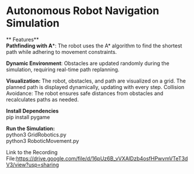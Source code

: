 # Autonomous Robot Navigation Simulation

** Features** <br>
**Pathfinding with A***: The robot uses the A* algorithm to find the shortest path while adhering to movement constraints.

**Dynamic Environment**: Obstacles are updated randomly during the simulation, requiring real-time path replanning.

**Visualization:**
The robot, obstacles, and path are visualized on a grid.
The planned path is displayed dynamically, updating with every step.
Collision Avoidance: The robot ensures safe distances from obstacles and recalculates paths as needed.

**Install Dependencies** <br>
pip install pygame

**Run the Simulation:** <br>
python3 GridRobotics.py <br>
python3 RoboticMovement.py<br>


Link to the Recording File:https://drive.google.com/file/d/16pUz6B_vVXAlDzb4osfHPwvmVTeT3dV3/view?usp=sharing
